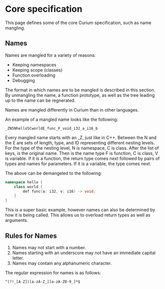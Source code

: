 # Core specification

This page defines some of the core Curium specification, such as name mangling.

## Names

Names are mangled for a variety of reasons:
- Keeping namespaces
- Keeping scope (classes)
- Function overloading
- Debugging

The format in which names are to be mangled is described in this section. By unmangling the name, a function prototype, as well as the tree leading up to the name can be regnerated.


Names are mangled differently in Curium than in other languages.

An example of a mangled name looks like the following:
```
_ZN5Nhello5CworldE_func_F_void_i32_a_i16_b
```

Every mangled name starts with an _Z, just like in C++. Between the N and the E are sets of length, type, and ID representing different nesting levels. For the type of the nesting level, N is namespace, C is class. After the list of keys, is the original name. Then is the name type F is function, C is class, V is variable. If it is a function, the return type comes next followed by pairs of types and names for parameters. If it is a variable, the type comes next.

The above can be demangeled to the following:
```cpp
namespace hello {
    class world {
        def func(a: i32, v: i16) -> void;
    }
}
```

This is a super basic example, however names can also be determined by how it is being called. This allows us to overload return types as well as arguments.

## Rules for Names

1. Names may not start with a number.
2. Names starting with an underscore may not have an immediate capital letter.
3. Names may contain any alphanumeric character.

The regular expression for names is as follows:
```regex
^(?!_[A-Z])[a-zA-Z_][a-zA-Z0-9_]*$
```

